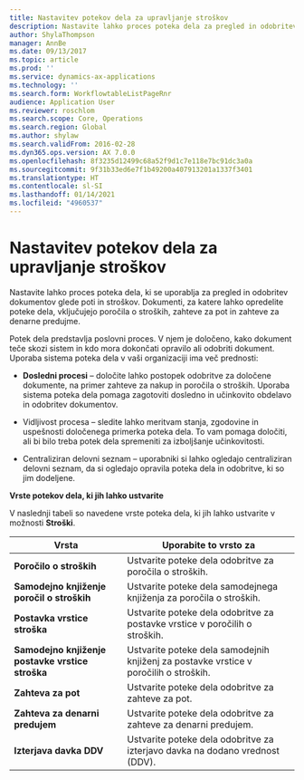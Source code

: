 ```yaml
---
title: Nastavitev potekov dela za upravljanje stroškov
description: Nastavite lahko proces poteka dela za pregled in odobritev dokumentov glede poti in stroškov.
author: ShylaThompson
manager: AnnBe
ms.date: 09/13/2017
ms.topic: article
ms.prod: ''
ms.service: dynamics-ax-applications
ms.technology: ''
ms.search.form: WorkflowtableListPageRnr
audience: Application User
ms.reviewer: roschlom
ms.search.scope: Core, Operations
ms.search.region: Global
ms.author: shylaw
ms.search.validFrom: 2016-02-28
ms.dyn365.ops.version: AX 7.0.0
ms.openlocfilehash: 8f3235d12499c68a52f9d1c7e118e7bc91dc3a0a
ms.sourcegitcommit: 9f31b33ed6e7f1b49200a407913201a1337f3401
ms.translationtype: HT
ms.contentlocale: sl-SI
ms.lasthandoff: 01/14/2021
ms.locfileid: "4960537"
---
```

# <a name="set-up-expense-management-workflows"></a>Nastavitev potekov dela za upravljanje stroškov

Nastavite lahko proces poteka dela, ki se uporablja za pregled in odobritev dokumentov glede poti in stroškov. Dokumenti, za katere lahko opredelite poteke dela, vključujejo poročila o stroških, zahteve za pot in zahteve za denarne predujme.

Potek dela predstavlja poslovni proces. V njem je določeno, kako dokument teče skozi sistem in kdo mora dokončati opravilo ali odobriti dokument. Uporaba sistema poteka dela v vaši organizaciji ima več prednosti:

-   **Dosledni procesi** – določite lahko postopek odobritve za določene dokumente, na primer zahteve za nakup in poročila o stroških. Uporaba sistema poteka dela pomaga zagotoviti dosledno in učinkovito obdelavo in odobritev dokumentov.

-   Vidljivost procesa – sledite lahko meritvam stanja, zgodovine in uspešnosti določenega primerka poteka dela. To vam pomaga določiti, ali bi bilo treba potek dela spremeniti za izboljšanje učinkovitosti.

-   Centraliziran delovni seznam – uporabniki si lahko ogledajo centraliziran delovni seznam, da si ogledajo opravila poteka dela in odobritve, ki so jim dodeljene. 

**Vrste potekov dela, ki jih lahko ustvarite**

V naslednji tabeli so navedene vrste poteka dela, ki jih lahko ustvarite v možnosti **Stroški**.


|              <strong>Vrsta </strong>              |                   <strong>Uporabite to vrsto za</strong>                   |
|-------------------------------------------------|-----------------------------------------------------------------------|
|         <strong>Poročilo o stroških</strong>         |            Ustvarite poteke dela odobritve za poročila o stroških.             |
|  <strong>Samodejno knjiženje poročil o stroških</strong>   |        Ustvarite poteke dela samodejnega knjiženja za poročila o stroških.        |
|       <strong>Postavka vrstice stroška</strong>        |     Ustvarite poteke dela odobritve za postavke vrstice v poročilih o stroških.      |
| <strong>Samodejno knjiženje postavke vrstice stroška</strong> | Ustvarite poteke dela samodejnih knjiženj za postavke vrstice v poročilih o stroških. |
|       <strong>Zahteva za pot</strong>       |          Ustvarite poteke dela odobritve za zahteve za pot.           |
|      <strong>Zahteva za denarni predujem</strong>      |         Ustvarite poteke dela odobritve za zahteve za denarni predujem.          |
|        <strong>Izterjava davka DDV</strong>        | Ustvarite poteke dela odobritve za izterjavo davka na dodano vrednost (DDV).  |

